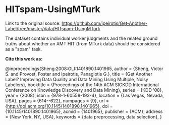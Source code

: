 # HITspam-UsingMTurk

Link to the original source: https://github.com/ipeirotis/Get-Another-Label/tree/master/data/HITspam-UsingMTurk

The dataset contains individual worker judgments and the related ground truths about whether an AMT HIT (from MTurk data) should be considered as a "spam" task. 

**Cite this work as:**

@inproceedings{Sheng:2008:GLI:1401890.1401965,
 author = {Sheng, Victor S. and Provost, Foster and Ipeirotis, Panagiotis G.},
 title = {Get Another Label? Improving Data Quality and Data Mining Using Multiple, Noisy Labelers},
 booktitle = {Proceedings of the 14th ACM SIGKDD International Conference on Knowledge Discovery and Data Mining},
 series = {KDD '08},
 year = {2008},
 isbn = {978-1-60558-193-4},
 location = {Las Vegas, Nevada, USA},
 pages = {614--622},
 numpages = {9},
 url = {http://doi.acm.org/10.1145/1401890.1401965},
 doi = {10.1145/1401890.1401965},
 acmid = {1401965},
 publisher = {ACM},
 address = {New York, NY, USA},
 keywords = {data preprocessing, data selection},
}
